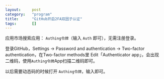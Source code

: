 ```yaml
---
layout:		post
category:	"program"
title:		"GitHub开启2FA双因子认证"
tags:		[]
---
```


应用市场搜索应用： `Authing令牌`（输入 `Auth` 即可），无需注册登录。

登录GitHub，Settings → Password and authentication → Two-factor authentication，在Two-factor methods里 Edit「Authenticator app」，会出现二维码，使用`Authing令牌`App扫描二维码即可。

以后需要动态码的时候打开 `Authing令牌`，输入即可。
